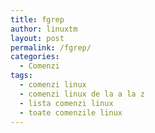 ```yaml
---
title: fgrep
author: linuxtm
layout: post
permalink: /fgrep/
categories:
  - Comenzi
tags:
  - comenzi linux
  - comenzi linux de la a la z
  - lista comenzi linux
  - toate comenzile linux
---
```


